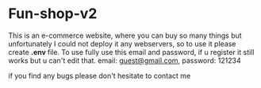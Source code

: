 # Fun-shop-v2
This is an e-commerce website, where you can buy so many things
but unfortunately I could not deploy it any webservers, so to use it please create <b> .env </b> file.
To use fully use this email and password, if u register it still works but u can't edit that.
email: guest@gmail.com, password: 121234

if you find any bugs please don't hesitate to contact me
